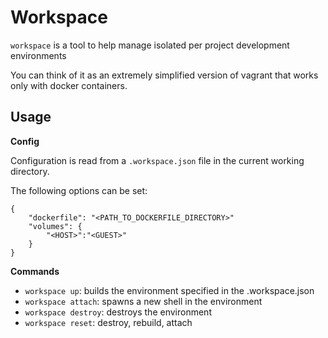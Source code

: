 # Workspace

`workspace` is a tool to help manage isolated per project development environments

You can think of it as an extremely simplified version of vagrant that works only with docker containers.

## Usage

**Config**

Configuration is read from a `.workspace.json` file in the current working directory.

The following options can be set:

```
{
    "dockerfile": "<PATH_TO_DOCKERFILE_DIRECTORY>"
    "volumes": {
        "<HOST>":"<GUEST>"
    }
}
```

**Commands**

- `workspace up`: builds the environment specified in the .workspace.json
- `workspace attach`: spawns a new shell in the environment
- `workspace destroy`: destroys the environment
- `workspace reset`: destroy, rebuild, attach
